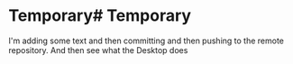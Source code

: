 # Temporary# Temporary
I'm adding some text and then committing and then pushing to the remote repository.  And then see what the Desktop does